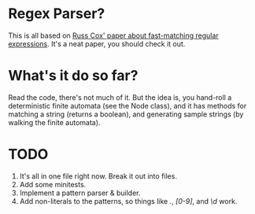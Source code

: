 # Regex Parser?

This is all based on [Russ Cox' paper about fast-matching regular
expressions](http://swtch.com/~rsc/regexp/regexp1.html). It's a neat
paper, you should check it out.

# What's it do so far?

Read the code, there's not much of it. But the idea is, you hand-roll
a deterministic finite automata (see the Node class), and it has
methods for matching a string (returns a boolean), and generating
sample strings (by walking the finite automata).

# TODO

1. It's all in one file right now. Break it out into files.
1. Add some minitests.
1. Implement a pattern parser & builder.
1. Add non-literals to the patterns, so things like *.*, *[0-9]*, and *\d* work.